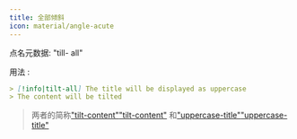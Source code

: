 ```yaml
---
title: 全部倾斜
icon: material/angle-acute
---
```


点名元数据: "till- all"

用法 :

```md
> [!info|tilt-all] The title will be displayed as uppercase
> The content will be tilted
```
> 两者的简称["tilt-content"](../content-styling/page-7.md)["tilt-content"](../content-styling/page-7.md)
> 和["uppercase-title"](../title-styling/page-17.md)["uppercase-title"](../title-styling/page-17.md)
